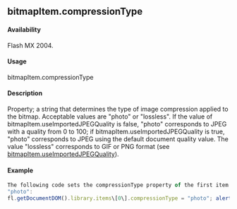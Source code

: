 ## bitmapItem.compressionType

#### Availability

Flash MX 2004.

#### Usage

bitmapItem.compressionType

#### Description

Property; a string that determines the type of image compression applied to the bitmap. Acceptable values are "photo" or "lossless". If the value of bitmapItem.useImportedJPEGQuality is false, "photo" corresponds to JPEG with a quality from 0 to 100; if bitmapItem.useImportedJPEGQuality is true, "photo" corresponds to JPEG using the default document quality value. The value "lossless" corresponds to GIF or PNG format (see [bitmapItem.useImportedJPEGQuality](#_bookmark64)).

#### Example

```javascript
The following code sets the compressionType property of the first item in the library of the current document to
"photo":
fl.getDocumentDOM().library.items\[0\].compressionType = "photo"; alert(fl.getDocumentDOM().library.items\[0\].compressionType);

```